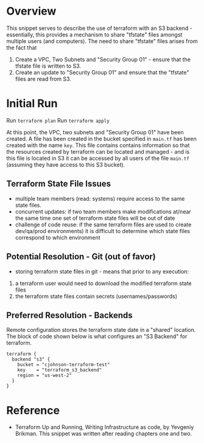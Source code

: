 # Overview

This snippet serves to describe the use of terraform with an S3 backend - essentially, this provides a mechanism to share "tfstate" files amongst multiple users (and computers). The need to share "tfstate" files arises from the fact that 

1. Create a VPC, Two Subnets and "Security Group 01" - ensure that the tfstate file is written to S3.
2. Create an update to "Security Group 01" and ensure that the "tfstate" files are read from S3.

# Initial Run

Run `terraform plan`
Run `terraform apply`

At this point, the VPC, two subnets and "Security Group 01" have been created.
A file has been created in the bucket specified in `main.tf` has been created with the name `key`. This file contains contains information so that the resources created by terraform can be located and managed - and is this file is located in S3 it can be accessed by all users of the file `main.tf` (assuming they have access to this S3 bucket).

## Terraform State File Issues

- multiple team members (read: systems) require access to the same state files.
- concurrent updates: if two team members make modifications at/near the same time one set of terraform state files will be out of date
- challenge of code reuse: if the same terraform files are used to create dev/qa/prod environments) it is difficult to determine which state files correspond to which environment

## Potential Resolution - Git (out of favor)

- storing terraform state files in git - means that prior to any execution:

1. a terraform user would need to download the modified terraform state files
2. the terraform state files contain secrets (usernames/passwords)

## Preferred Resolution - Backends

Remote configuration stores the terraform state date in a "shared" location. The block of code shown below is what configures an "S3 Backend" for terraform.

```
terraform {
  backend "s3" {
    bucket = "cjohnson-terraform-test"
    key    = "terraform_s3_backend"
    region = "us-west-2"
  }
}
```

# Reference

- Terraform Up and Running, Writing Infrastructure as code, by Yevgeniy Brikman. This snippet was written after reading chapters one and two.